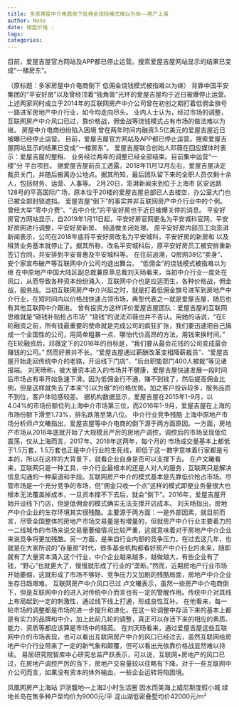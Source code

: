 ```yaml
---
title: 多家房屋中介电商倒下低佣金烧钱模式难以为继——房产上海
author: None
date: 楼盘价格 : 
tags: 
categories: 
---
```

目前，爱屋吉屋官方网站及APP都已停止运营。搜索爱屋吉屋网站显示的结果已变成“一楼房东”。
<!-- more -->
（原标题：多家房屋中介电商倒下 低佣金烧钱模式被指难以为继）
背靠中国平安集团的“平安好房”以及曾经顶着“独角兽”光环的爱屋吉屋均于近日被爆停止运营。
上述两家同时成立于2014年的互联网房产中介公司曾在初创之期打着低佣金旗号一路进军房地产中介行业，如今均走向尽头。
业内人士认为，经过市场的调整，互联网房产中介风口已过，靠价格战，佣金战等烧钱模式占有市场的做法难以为继。
房屋中介电商纷纷陷入困境
曾在两年时间内融资3.5亿美元的爱屋吉屋近日被曝已经停止运营。
目前，爱屋吉屋官方网站及APP都已停止运营。搜索爱屋吉屋网站显示的结果已变成“一楼房东”。
爱屋吉屋联合创始人邓薇在回应媒体时表示：爱屋吉屋的整租、
业务经过两年的调整已经全部结束。目前集中运营“一楼”分
平台项目。
据爱屋吉屋前员工透露，2018年11月12月左右，爱屋吉屋决定裁员关门，并随后搬离办公地点。据其所知，最后团队留下来的全职人员仅剩十余人，包括财务、运营、人事等。
2月20日，澎湃新闻来到位于上海市
区安远路128号的平高国际广场，原本位于20楼的爱屋吉屋总部已人去楼空，办公室大门也已被全部封锁遮挡。
爱屋吉屋“倒下”的事实并非互联网房产中介行业中的个例。曾经大举“零中介费”、“去中介化”的平安好房也于近日被爆关停的消息。
平安好房官方网站显示，自2019年1月11日起，平安好房官网更名为平安城科官网，平安好房网进行调整，平安好房新房、
频道做关闭处理。
原平安好房内部员工向澎湃新闻表示，公司在2018年底将平安好房改名为平安城科，平安好房的新房和
以及租赁业务基本就停止了。据其所称，改名平安城科后，原平安好房员工被安排重新签订合同，并安排到平安普惠及平安城科等。
在往前追溯，Q房网38亿“卖身”、安个家宣布破产等互联网中介公司均退出舞台。
“低佣金”的烧钱模式被指难以为继
在中原地产中国大陆区副总裁兼原萃总裁刘天旸看来，当初中介行业一度处在风口，从而导致各种资本纷纷涌入，互联网中介也是应运而生，各种价格战，佣金战，服务战。当初互联网房产中介兴起之时，就是打着低佣金旗号进军到房地产中介行业，在短时间内以价格战快速占领市场，典型代表之一就是爱屋吉屋，随后也有其他互联网中介跟进。
曾有投资方这样评价爱屋吉屋团队：爱屋吉屋的互联网思维就是“砸钱补贴抢占市场”
“烧钱”的说法邓薇也并不否认。用她的话说，“在E轮融资之前，所有钱最重要的使命就是完成公司的疯狂扩张，我们要迅速把自己搞成一个全国性的公司，用简单粗暴一点、哪怕代价高昂的方法，用钱来换时间。”
在E轮融资后，邓薇定下的2016年的目标是，“我们要从最会花钱的公司变成最会赚钱的公司。”
然而好景并不长。“爱屋吉屋通过薪酬改革变相降薪裁员”、“爱屋吉屋开始走回传统中介的老路，开设线下门店”、“后台职能部门400人被裁”等见诸报端。
刘天旸称，被大量资本进入的市场并不健康，爱屋吉屋快速发展一段时间后市场占有率开始急速下滑。因为低佣金行不通，赚不到钱了，然后提高佣金比例，但是这样就失去了本来“引以为傲”的价格优势。加之客户投诉较多，服务品质不到位，客户体验感较差。
据机构数据显示，爱屋吉屋在2015年1-9月，以4.04%的市场份额位列上海中介市场第三位，而2016年1-9月，爱屋吉屋在上海的市场份额下滑至1.73%，排名跌落至第八位。
中介行业竞争残酷
上海中原地产市场分析师卢文曦指出，爱屋吉屋等中介电商的倒下源于两方面原因。一方面，房地产市场从2016年底就开始了大规模且严厉的房地产调控，调控后的市场呈现低位震荡，仅从上海而言，2017年、2018年这两年，每个月的
市场成交量基本上都低于1.5万套，1.5万套也正是中介行业的生死线，即低于这一数字意味着行家都是亏本的，所以在这样的大背景下，就看企业自身是否可以支撑下去。
在卢文曦看来，互联网只是一种工具，中介行业最根本的还是人对人的服务，互联网只是解决信息沟通的一种渠道和手段。互联网房产中介的模式基本是先靠低价抢占市场。尽管市场是一个充分竞争的市场，但“佣金只收一个点”这样的模式即便业务量很大也根本无法覆盖掉成本，一旦资本撑不下去后，就会“倒下”。2016年，爱屋吉屋开始开设线下门店，但是低佣金的模式确实无法支撑开店成本。
刘天旸指出，房地产中介企业的生存环境其实很残酷。主要源于两方面：一是外部因素，就目前而言，尽管全国整体的房地产市场交易量是有增量的，但就房产中介行业主要着力的一二线城市的市场来说交易量萎缩情况比较严重，这就意味着对于房地产中介企业来说竞争将更加残酷。另一方面，是来自行业内部的竞争压力。在过去这几年，也就是在大家所说的“存量房”时代，很多基金机构都看好房产中介行业的未来，随即就有了大量资本涌入这个行业，中介企业越来越多，越做越大，有些企业有了钱，“野心”也就更大了，慢慢就形成了行业的“垄断。”然而，近期房地产行业市场开始萎缩，这就形成了市场不够好、竞争压力又加剧的残酷局面，房地产中介企业生存日趋艰难。
互联网房产中介风口已过
卢文曦表示，虽然一些房产中介电商倒下，但是互联网中介的进入对传统中介而言也有一定的警醒作用。传统中介对其线上布局起到一定的刺激性，通过线下线上打通，形成良性互补。
在他看来，每一轮市场的调整都是市场的进一步提升和进化，在这一轮调整中存活下来的基本上都是有实力的品牌和中介，加上此前几轮的调整，真正可以存活下来的相应的素质、能力、资质等都应该算是市场中的精英。
在刘天旸看来，通过爱屋吉屋这些互联网中介的市场表现，也可以看出互联网房产中介的风口已经过去，虽然互联网给房地产中介行业带来了一定的新气象和颠覆，但可以看出光依靠价格战显然难以持续。
易居研究院智库中心研究总监严跃表示，可以说，互联网+房地产的风口已过，在房地产调控严厉的当下，房地产交易量较以往略有下降。对于一些互联网中介公司而言，如果没有资本的体外输血，一些企业运转将陷困境。
                        
                        
                        
                        
                                        
                    
                    
                
                    
                    
                    
                
                    
                
凤凰网房产上海站
沪浙腹地—上海2小时生活圈
因水而美海上威尼斯度假小城
绿地长岛在售多种户型均价为9000元/平
淀山湖低密叠墅均价42000元/m²
	                        
	                    
	                        
	                    
